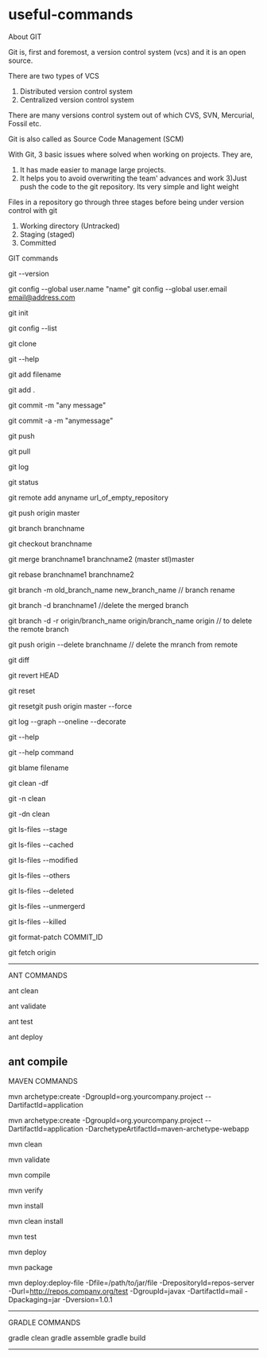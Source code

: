 # useful-commands

About GIT

Git is, first and foremost, a version control system (vcs) and it is an open source.

There are two types of VCS
1) Distributed version control system
2) Centralized version control system

There are many versions  control system out of which CVS, SVN, Mercurial, Fossil etc.

Git is also called as Source Code Management (SCM)

With Git, 3 basic issues where solved when working on projects. They are,


1) It has made easier to manage large projects.
2) It helps you to avoid overwriting the team' advances and work
3)Just push the code to the git repository. Its very simple and light weight

Files in a repository go through three stages before being under version control with git

1) Working directory (Untracked)
2) Staging (staged)
3) Committed

GIT commands

git --version

git config --global user.name "name"
git config --global user.email
email@address.com

git init

git config --list 

git clone

git --help

git add filename

git add .

git commit -m "any message"

git commit -a -m "anymessage"

git push

git pull

git log

git status

git remote add anyname url_of_empty_repository

git push origin master

git branch branchname

git checkout branchname

git merge branchname1 branchname2 (master stl)master

git rebase branchname1 branchname2

git branch -m old_branch_name new_branch_name // branch rename

git branch -d branchname1 //delete the merged branch

git branch -d -r origin/branch_name origin/branch_name origin // to delete the remote branch

git push origin --delete branchname  // delete the mranch from remote

git diff

git revert HEAD

git reset

git resetgit push origin master --force

git log --graph --oneline --decorate

git --help

git --help command

git blame filename

git clean -df

git -n clean

git -dn clean

git ls-files --stage

git ls-files --cached

git ls-files --modified

git ls-files --others

git ls-files --deleted

git ls-files --unmergerd

git ls-files --killed

git format-patch COMMIT_ID

git fetch origin




------------------------------------------------------------------------------------------------------------------------
ANT COMMANDS

ant clean

ant validate

ant test

ant deploy

ant compile
------------------------------------------------------------------------------------------------------------------------
MAVEN COMMANDS

mvn archetype:create
-DgroupId=org.yourcompany.project
--DartifactId=application


mvn archetype:create
-DgroupId=org.yourcompany.project
--DartifactId=application
-DarchetypeArtifactId=maven-archetype-webapp

mvn clean

mvn validate

mvn compile

mvn verify

mvn install

mvn clean install

mvn test

mvn deploy

mvn package

mvn deploy:deploy-file -Dfile=/path/to/jar/file -DrepositoryId=repos-server -Durl=http://repos.company.org/test -DgroupId=javax
-DartifactId=mail -Dpackaging=jar
-Dversion=1.0.1


------------------------------------------------------------------------------------------------------------------------
GRADLE COMMANDS

gradle clean
gradle assemble
gradle build

------------------------------------------------------------------------------------------------------------------------


